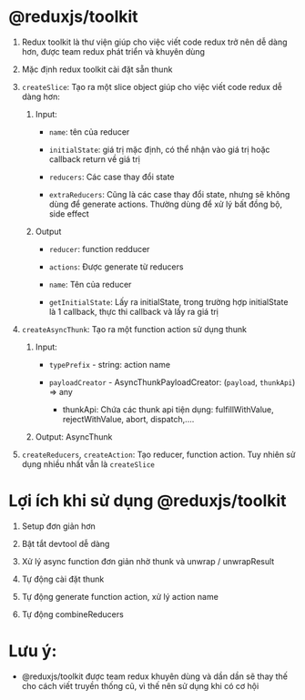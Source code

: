 # @reduxjs/toolkit

1. Redux toolkit là thư viện giúp cho việc viết code redux trở nên dễ dàng hơn, được team redux phát triển và khuyên dùng

2. Mặc định redux toolkit cài đặt sẵn thunk

3. `createSlice`: Tạo ra một slice object giúp cho việc viết code redux dễ dàng hơn:

    1. Input:

        - `name`: tên của reducer

        - `initialState`: giá trị mặc định, có thể nhận vào giá trị hoặc callback return về giá trị

        - `reducers`: Các case thay đổi state

        - `extraReducers`: Cũng là các case thay đổi state, nhưng sẽ không dùng để generate actions. Thường dùng để xử lý bất đồng bộ, side effect

    2. Output

        - `reducer`: function redducer

        - `actions`: Được generate từ reducers
        
        - `name`: Tên của reducer

        - `getInitialState`: Lấy ra initialState, trong trường hợp initialState là 1 callback, thực thi callback và lấy ra giá trị

5. `createAsyncThunk`: Tạo ra một function action sử dụng thunk

    1. Input:

        - `typePrefix` - string: action name

        - `payloadCreator` - AsyncThunkPayloadCreator: (`payload`, `thunkApi`) => any

            - thunkApi: Chứa các thunk api tiện dụng: fulfillWithValue, rejectWithValue, abort, dispatch,....

    2. Output: AsyncThunk



6. `createReducers`, `createAction`: Tạo reducer, function action. Tuy nhiên sử dụng nhiều nhất vẫn là `createSlice`

# Lợi ích khi sử dụng @reduxjs/toolkit

1. Setup đơn giản hơn

2. Bật tắt devtool dễ dàng

3. Xử lý async function đơn giản nhờ thunk và unwrap / unwrapResult

4. Tự động cài đặt thunk

5. Tự động generate function action, xử lý action name

6. Tự động combineReducers


# Lưu ý:

- @reduxjs/toolkit được team redux khuyên dùng và dần dần sẽ thay thế cho cách viết truyền thống cũ, vì thế nên sử dụng khi có cơ hội